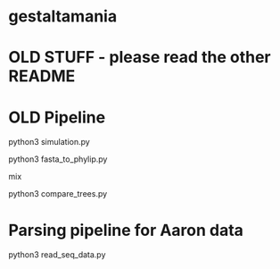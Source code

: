 # gestaltamania

# OLD STUFF - please read the other README

# OLD Pipeline
python3 simulation.py

python3 fasta_to_phylip.py

mix

python3 compare_trees.py

# Parsing pipeline for Aaron data
python3 read_seq_data.py
